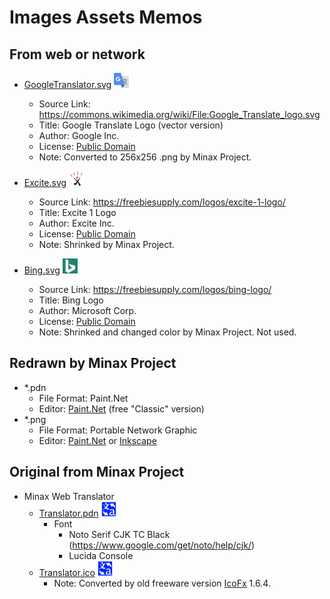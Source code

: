 ﻿# Images Assets Memos

## From web or network
- [GoogleTranslator.svg](./GoogleTranslator.svg) <img src="./GoogleTranslator.png" width="24" title="Google Translate Logo (vector version)">
  - Source Link: https://commons.wikimedia.org/wiki/File:Google_Translate_logo.svg
  - Title: Google Translate Logo (vector version)
  - Author: Google Inc.
  - License: [Public Domain](https://en.wikipedia.org/wiki/Wikipedia:Public_domain)
  - Note: Converted to 256x256 .png by Minax Project.

- [Excite.svg](./Excite.svg) <img src="./Excite.png" width="24" title="Excite 1 Logo">
  - Source Link: https://freebiesupply.com/logos/excite-1-logo/
  - Title: Excite 1 Logo
  - Author: Excite Inc.
  - License: [Public Domain](https://en.wikipedia.org/wiki/Wikipedia:Public_domain)
  - Note: Shrinked by Minax Project.
- [Bing.svg](./Bing.svg) <img src="./Bing.png" width="24" title="Bing Logo">
  - Source Link: https://freebiesupply.com/logos/bing-logo/
  - Title: Bing Logo
  - Author: Microsoft Corp.
  - License: [Public Domain](https://en.wikipedia.org/wiki/Wikipedia:Public_domain)
  - Note: Shrinked and changed color by Minax Project. Not used.

## Redrawn by Minax Project
- *.pdn
  - File Format: Paint.Net
  - Editor: [Paint.Net](https://www.getpaint.net/) (free "Classic" version)
- *.png
  - File Format: Portable Network Graphic
  - Editor: [Paint.Net](https://www.getpaint.net/) or [Inkscape](https://www.inkscape.org)

## Original from Minax Project
- Minax Web Translator
  - [Translator.pdn](./Translator.pdn) <img src="./Translator.png" width="24" title="Translator App Icon">
    - Font
      - Noto Serif CJK TC Black (https://www.google.com/get/noto/help/cjk/)
      - Lucida Console
  - [Translator.ico](./Translator.ico) <img src="./Translator.png" width="24" title="Translator App Icon">
    - Note: Converted by old freeware version [IcoFx](https://icofx.ro/) 1.6.4.
